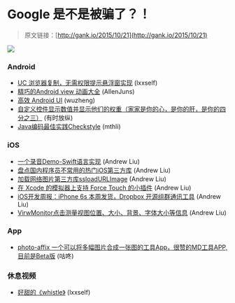 # Google 是不是被骗了？！

> 原文链接：[http://gank.io/2015/10/21](http://gank.io/2015/10/21)

![](http://ww2.sinaimg.cn/large/7a8aed7bjw1ex8h4lnq3oj20hs0qoadj.jpg)

### Android

* [UC 浏览器复制，无需权限提示悬浮窗实现](https://github.com/liaohuqiu/android) (lxxself)
* [精巧的Android view 动画大全](https://github.com/daimajia/AndroidViewAnimations) (AllenJuns)
* [高效 Android UI](https://github.com/pedrovgs/EffectiveAndroidUI) (wuzheng)
* [自定义控件显示数值并显示他们的权重（家家是你的心，是你的肝，是你的四分之三）](https://github.com/gspd) (有时放纵)
* [Java编码最佳实践Checkstyle](https://github.com/checkstyle/checkstyle) (mthli)

### iOS

* [一个录音Demo-Swift语言实现](http://www.jianshu.com/p/f0b88355d7cb) (Andrew Liu)
* [盘点国内程序员不常用的热门iOS第三方库](http://www.cnblogs.com/ios122/p/4873334.html) (Andrew Liu)
* [加载网络图片第三方库ssloadURLImage](https://github.com/shareJOBS/ssloadURLImage) (Andrew Liu)
* [在 Xcode 的模拟器上支持 Force Touch 的小插件](http://gold.xitu.io/entry/5610271300b098870f7b52c1) (Andrew Liu)
* [iOS开发周报：iPhone 6s 本周发货，Dropbox 开源组群通讯工具](http://www.infoq.com/cn/news/2015/09/ios) (Andrew Liu)
* [VirwMonitor点击测量视图位置、大小、背景、字体大小等信息](https://github.com/daisuke0131/ViewMonitor) (Andrew Liu)

### App

* [photo-affix 一个可以将多幅图片合成一张图的工具App，很赞的MD工具APP,目前是Beta版](https://github.com/afollestad/photo) (咕咚)

### 休息视频

* [好甜的《whistle》](http://video.weibo.com/show?fid=1034) (lxxself)

